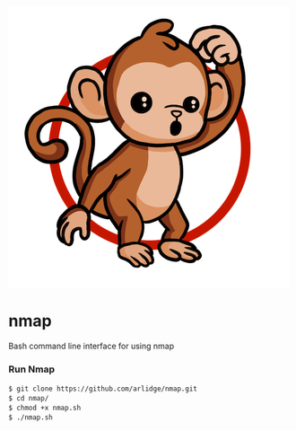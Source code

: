 ![](https://github.com/arlidge/nmap/blob/main/nmap_logo.png)

# nmap
Bash command line interface for using nmap


### Run Nmap

```bash
$ git clone https://github.com/arlidge/nmap.git
$ cd nmap/
$ chmod +x nmap.sh
$ ./nmap.sh
```
